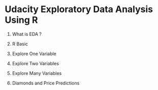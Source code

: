 # Udacity Exploratory Data Analysis Using R

1. What is EDA ?

2. R Basic

3. Explore One Variable

4. Explore Two Variables

5. Explore Many Variables

6. Diamonds and Price Predictions
